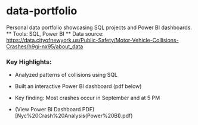# data-portfolio
Personal data portfolio showcasing SQL projects and Power BI dashboards.
** Tools: SQL, Power BI
** Data source: https://data.cityofnewyork.us/Public-Safety/Motor-Vehicle-Collisions-Crashes/h9gi-nx95/about_data

### Key Highlights:
- Analyzed patterns of collisions using SQL
- Built an interactive Power BI dashboard (pdf below)
- Key finding: Most crashes occur in September and at 5 PM

- (View Power BI Dashboard PDF) [Nyc%20Crash%20Analysis(Power%20BI).pdf)
